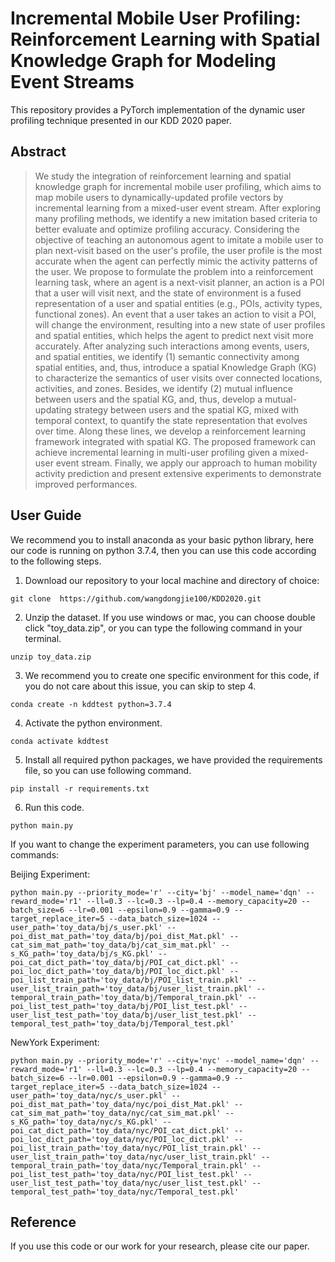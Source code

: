 # Incremental Mobile User Profiling: Reinforcement Learning with Spatial Knowledge Graph for Modeling Event Streams

This repository provides a PyTorch implementation of the dynamic user profiling technique presented in our KDD 2020 paper.

## Abstract 

>We study the integration of reinforcement learning and spatial knowledge graph for incremental mobile user profiling,  which aims to map mobile users to dynamically-updated profile vectors by incremental learning from a mixed-user event stream. 
After exploring many profiling methods, we identify a new imitation based criteria to better evaluate and optimize profiling accuracy.
Considering the objective of teaching an autonomous agent to imitate a mobile user to plan next-visit based on the user's profile, the user profile is the most accurate when the agent can perfectly mimic the activity patterns of the user.
We propose to formulate the problem into a  reinforcement learning task, where an agent is a next-visit planner, an action is a POI that a user will visit next, and the state of environment is a fused representation of a user and spatial entities (e.g., POIs, activity types, functional zones).
An event that a user takes an action to visit a POI, will change the environment, resulting into a new state of user profiles and spatial entities, which helps the agent to predict next visit more accurately.
After analyzing such interactions among events, users, and spatial entities, we identify (1) semantic connectivity among spatial entities, and, thus, introduce a spatial Knowledge Graph (KG) to characterize the semantics of user visits over connected locations, activities, and zones. 
Besides, we identify (2) mutual influence between users and the spatial KG, and, thus, develop a mutual-updating strategy between users and the spatial KG, mixed with temporal context, to quantify the state representation that evolves over time.
Along these lines, we develop a reinforcement learning framework integrated with spatial KG. 
The proposed framework can achieve incremental learning in multi-user profiling given a mixed-user event stream.
Finally, we apply our approach to human mobility activity prediction and present extensive experiments to demonstrate improved performances.


## User Guide

We recommend you to install anaconda as your basic python library, here our code is running on python 3.7.4, then you can use this code according to the following steps.

1. Download our repository to your local machine and directory of choice:

`git clone  https://github.com/wangdongjie100/KDD2020.git`

2. Unzip the dataset. If you use windows or mac, you can choose double click "toy_data.zip", or you can type the following command in your terminal.

`unzip toy_data.zip`

3. We recommend you to create one specific environment for this code, if you do not care about this issue, you can skip to step 4.

`conda create -n kddtest python=3.7.4`

4. Activate the python environment.

`conda activate kddtest`

5. Install all required python packages, we have provided the requirements file, so you can use following command.

`pip install -r requirements.txt`

6. Run this code.

`python main.py`

If you want to change the experiment parameters, you can use following commands:

Beijing Experiment:

`python main.py --priority_mode='r' --city='bj' --model_name='dqn' --reward_mode='r1' --ll=0.3 --lc=0.3 --lp=0.4 --memory_capacity=20 --batch_size=6 --lr=0.001 --epsilon=0.9 --gamma=0.9 --target_replace_iter=5 --data_batch_size=1024 --user_path='toy_data/bj/s_user.pkl' --poi_dist_mat_path='toy_data/bj/poi_dist_Mat.pkl' --cat_sim_mat_path='toy_data/bj/cat_sim_mat.pkl' --s_KG_path='toy_data/bj/s_KG.pkl' --poi_cat_dict_path='toy_data/bj/POI_cat_dict.pkl' --poi_loc_dict_path='toy_data/bj/POI_loc_dict.pkl' --poi_list_train_path='toy_data/bj/POI_list_train.pkl' --user_list_train_path='toy_data/bj/user_list_train.pkl' --temporal_train_path='toy_data/bj/Temporal_train.pkl' --poi_list_test_path='toy_data/bj/POI_list_test.pkl' --user_list_test_path='toy_data/bj/user_list_test.pkl' --temporal_test_path='toy_data/bj/Temporal_test.pkl'`

NewYork Experiment:

`python main.py --priority_mode='r' --city='nyc' --model_name='dqn' --reward_mode='r1' --ll=0.3 --lc=0.3 --lp=0.4 --memory_capacity=20 --batch_size=6 --lr=0.001 --epsilon=0.9 --gamma=0.9 --target_replace_iter=5 --data_batch_size=1024 --user_path='toy_data/nyc/s_user.pkl' --poi_dist_mat_path='toy_data/nyc/poi_dist_Mat.pkl' --cat_sim_mat_path='toy_data/nyc/cat_sim_mat.pkl' --s_KG_path='toy_data/nyc/s_KG.pkl' --poi_cat_dict_path='toy_data/nyc/POI_cat_dict.pkl' --poi_loc_dict_path='toy_data/nyc/POI_loc_dict.pkl' --poi_list_train_path='toy_data/nyc/POI_list_train.pkl' --user_list_train_path='toy_data/nyc/user_list_train.pkl' --temporal_train_path='toy_data/nyc/Temporal_train.pkl' --poi_list_test_path='toy_data/nyc/POI_list_test.pkl' --user_list_test_path='toy_data/nyc/user_list_test.pkl' --temporal_test_path='toy_data/nyc/Temporal_test.pkl'`

## Reference 
If you use this code or our work for your research, please cite our paper.

